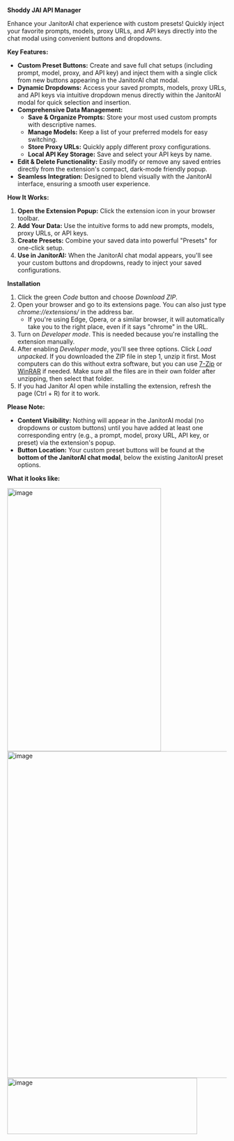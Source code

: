 **Shoddy JAI API Manager**

Enhance your JanitorAI chat experience with custom presets! Quickly inject your favorite prompts, models, proxy URLs, and API keys directly into the chat modal using convenient buttons and dropdowns.

**Key Features:**

* **Custom Preset Buttons:** Create and save full chat setups (including prompt, model, proxy, and API key) and inject them with a single click from new buttons appearing in the JanitorAI chat modal.
* **Dynamic Dropdowns:** Access your saved prompts, models, proxy URLs, and API keys via intuitive dropdown menus directly within the JanitorAI modal for quick selection and insertion.
* **Comprehensive Data Management:**
    * **Save & Organize Prompts:** Store your most used custom prompts with descriptive names.
    * **Manage Models:** Keep a list of your preferred models for easy switching.
    * **Store Proxy URLs:** Quickly apply different proxy configurations.
    * **Local API Key Storage:** Save and select your API keys by name.
* **Edit & Delete Functionality:** Easily modify or remove any saved entries directly from the extension's compact, dark-mode friendly popup.
* **Seamless Integration:** Designed to blend visually with the JanitorAI interface, ensuring a smooth user experience.

**How It Works:**

1.  **Open the Extension Popup:** Click the extension icon in your browser toolbar.
2.  **Add Your Data:** Use the intuitive forms to add new prompts, models, proxy URLs, or API keys.
3.  **Create Presets:** Combine your saved data into powerful "Presets" for one-click setup.
4.  **Use in JanitorAI:** When the JanitorAI chat modal appears, you'll see your custom buttons and dropdowns, ready to inject your saved configurations.

**Installation**
1. Click the green *Code* button and choose *Download ZIP*.
2. Open your browser and go to its extensions page. You can also just type *chrome://extensions/* in the address bar.
    - If you're using Edge, Opera, or a similar browser, it will automatically take you to the right place, even if it says "chrome" in the URL.
3. Turn on *Developer mode*. This is needed because you're installing the extension manually.
4. After enabling *Developer mode*, you'll see three options. Click *Load unpacked*. If you downloaded the ZIP file in step 1, unzip it first. Most computers can do this without extra software, but you can use [7-Zip](https://www.7-zip.org/) or [WinRAR](https://www.win-rar.com/start.html?&L=0) if needed. Make sure all the files are in their own folder after unzipping, then select that folder.
5. If you had Janitor AI open while installing the extension, refresh the page (Ctrl + R) for it to work.

**Please Note:**

* **Content Visibility:** Nothing will appear in the JanitorAI modal (no dropdowns or custom buttons) until you have added at least one corresponding entry (e.g., a prompt, model, proxy URL, API key, or preset) via the extension's popup.
* **Button Location:** Your custom preset buttons will be found at the **bottom of the JanitorAI chat modal**, below the existing JanitorAI preset options.

**What it looks like:**

<img width="353" height="604" alt="image" src="https://github.com/user-attachments/assets/67dcabbd-a350-4d66-bbc0-ea887f850724" />

<img width="625" height="750" alt="image" src="https://github.com/user-attachments/assets/349e3c5a-8928-47f5-8eab-e6cadecdab3f" />

<img width="436" height="129" alt="image" src="https://github.com/user-attachments/assets/f0e7bbc8-1bfe-49f2-b0d3-d061a2dba357" />



